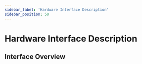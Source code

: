 ```yaml
---
sidebar_label: 'Hardware Interface Description'
sidebar_position: 50
---
```


# Hardware Interface Description

## Interface Overview